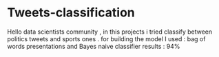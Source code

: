 # Tweets-classification
Hello data scientists community , in this projects i tried classify between politics tweets and sports ones .
for building the model I used : bag of words presentations and Bayes naive classifier 
results : 94%
